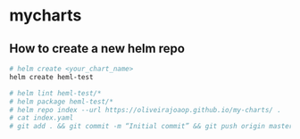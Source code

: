 # mycharts

## How to create a new helm repo

```bash
# helm create <your_chart_name>
helm create heml-test
```

```bash
# helm lint heml-test/*
# helm package heml-test/*
# helm repo index --url https://oliveirajoaop.github.io/my-charts/ .
# cat index.yaml
# git add . && git commit -m “Initial commit” && git push origin master

```

